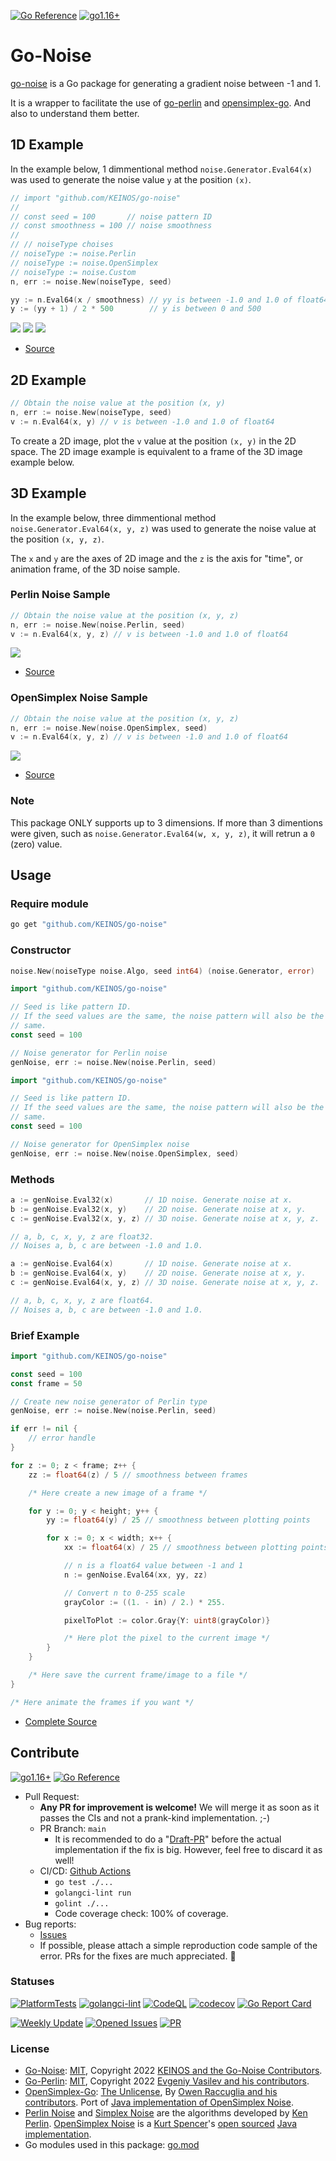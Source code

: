 [![Go Reference](https://pkg.go.dev/badge/github.com/KEINOS/go-noise.svg)](https://pkg.go.dev/github.com/KEINOS/go-noise/ "View document")
[![go1.16+](https://github.com/KEINOS/go-noise/actions/workflows/go-versions.yml/badge.svg)](https://github.com/KEINOS/go-noise/actions/workflows/go-versions.yml)

# Go-Noise

[go-noise](https://github.com/KEINOS/go-noise) is a Go package for generating a gradient noise between -1 and 1.

It is a wrapper to facilitate the use of [go-perlin](https://github.com/aquilax/go-perlin) and [opensimplex-go](https://github.com/ojrac/opensimplex-go). And also to understand them better.

## 1D Example

In the example below, 1 dimmentional method `noise.Generator.Eval64(x)` was used to generate the noise value `y` at the position `(x)`.

```go
// import "github.com/KEINOS/go-noise"
//
// const seed = 100       // noise pattern ID
// const smoothness = 100 // noise smoothness
//
// // noiseType choises
// noiseType := noise.Perlin
// noiseType := noise.OpenSimplex
// noiseType := noise.Custom
n, err := noise.New(noiseType, seed)

yy := n.Eval64(x / smoothness) // yy is between -1.0 and 1.0 of float64
y := (yy + 1) / 2 * 500        // y is between 0 and 500
```

![](./_example/2d/2d_perlin.png)
![](./_example/2d/2d_opensimplex.png)
![](./_example/2d/2d_pseudorandom.png)

- [Source](./_example/2d)

## 2D Example

```go
// Obtain the noise value at the position (x, y)
n, err := noise.New(noiseType, seed)
v := n.Eval64(x, y) // v is between -1.0 and 1.0 of float64
```

To create a 2D image, plot the `v` value at the position `(x, y)` in the 2D space. The 2D image example is equivalent to a frame of the 3D image example below.

## 3D Example

In the example below, three dimmentional method `noise.Generator.Eval64(x, y, z)` was used to generate the noise value at the position `(x, y, z)`.

The `x` and `y` are the axes of 2D image and the `z` is the axis for "time", or animation frame, of the 3D noise sample.

### Perlin Noise Sample

```go
// Obtain the noise value at the position (x, y, z)
n, err := noise.New(noise.Perlin, seed)
v := n.Eval64(x, y, z) // v is between -1.0 and 1.0 of float64
```

![](./_example/3d/animation_perlin.gif)

- [Source](./_example/3d)

### OpenSimplex Noise Sample

```go
// Obtain the noise value at the position (x, y, z)
n, err := noise.New(noise.OpenSimplex, seed)
v := n.Eval64(x, y, z) // v is between -1.0 and 1.0 of float64
```

![](./_example/3d/animation_opensimplex.gif)

- [Source](./_example/3d)

### Note

This package ONLY supports up to 3 dimensions. If more than 3 dimentions were given, such as `noise.Generator.Eval64(w, x, y, z)`, it will retrun a `0` (zero) value.

## Usage

### Require module

```bash
go get "github.com/KEINOS/go-noise"
```

### Constructor

```go
noise.New(noiseType noise.Algo, seed int64) (noise.Generator, error)
```

```go
import "github.com/KEINOS/go-noise"

// Seed is like pattern ID.
// If the seed values are the same, the noise pattern will also be the
// same.
const seed = 100

// Noise generator for Perlin noise
genNoise, err := noise.New(noise.Perlin, seed)
```
```go
import "github.com/KEINOS/go-noise"

// Seed is like pattern ID.
// If the seed values are the same, the noise pattern will also be the
// same.
const seed = 100

// Noise generator for OpenSimplex noise
genNoise, err := noise.New(noise.OpenSimplex, seed)
```

### Methods

```go
a := genNoise.Eval32(x)       // 1D noise. Generate noise at x.
b := genNoise.Eval32(x, y)    // 2D noise. Generate noise at x, y.
c := genNoise.Eval32(x, y, z) // 3D noise. Generate noise at x, y, z.

// a, b, c, x, y, z are float32.
// Noises a, b, c are between -1.0 and 1.0.
```
```go
a := genNoise.Eval64(x)       // 1D noise. Generate noise at x.
b := genNoise.Eval64(x, y)    // 2D noise. Generate noise at x, y.
c := genNoise.Eval64(x, y, z) // 3D noise. Generate noise at x, y, z.

// a, b, c, x, y, z are float64.
// Noises a, b, c are between -1.0 and 1.0.
```

### Brief Example

```go
import "github.com/KEINOS/go-noise"

const seed = 100
const frame = 50

// Create new noise generator of Perlin type
genNoise, err := noise.New(noise.Perlin, seed)

if err != nil {
    // error handle
}

for z := 0; z < frame; z++ {
    zz := float64(z) / 5 // smoothness between frames

    /* Here create a new image of a frame */

    for y := 0; y < height; y++ {
        yy := float64(y) / 25 // smoothness between plotting points

        for x := 0; x < width; x++ {
            xx := float64(x) / 25 // smoothness between plotting points

            // n is a float64 value between -1 and 1
            n := genNoise.Eval64(xx, yy, zz)

            // Convert n to 0-255 scale
            grayColor := ((1. - in) / 2.) * 255.

            pixelToPlot := color.Gray{Y: uint8(grayColor)}

            /* Here plot the pixel to the current image */
        }
    }

    /* Here save the current frame/image to a file */
}

/* Here animate the frames if you want */
```

- [Complete Source](./_example/3d)

## Contribute

[![go1.16+](https://github.com/KEINOS/go-noise/actions/workflows/go-versions.yml/badge.svg)](https://github.com/KEINOS/go-noise/actions/workflows/go-versions.yml)
[![Go Reference](https://pkg.go.dev/badge/github.com/KEINOS/go-noise.svg)](https://pkg.go.dev/github.com/KEINOS/go-noise/ "View document")

- Pull Request:
    - **Any PR for improvement is welcome!** We will merge it as soon as it passes the CIs and not a prank-kind implementation. ;-)
    - PR Branch: `main`
        - It is recommended to do a "[Draft-PR](https://github.blog/2019-02-14-introducing-draft-pull-requests/)" before the actual implementation if the fix is big. However, feel free to discard it as well!
    - CI/CD: [Github Actions](./.github/workflows)
        - `go test ./...`
        - `golangci-lint run`
        - `golint ./...`
        - Code coverage check: 100% of coverage.
- Bug reports:
    - [Issues](https://github.com/KEINOS/go-noise/issues)
    - If possible, please attach a simple reproduction code sample of the error. PRs for the fixes are much appreciated. 🙏

### Statuses

[![PlatformTests](https://github.com/KEINOS/go-noise/actions/workflows/platform-test.yml/badge.svg)](https://github.com/KEINOS/go-noise/actions/workflows/platform-test.yml)
[![golangci-lint](https://github.com/KEINOS/go-noise/actions/workflows/golangci-lint.yml/badge.svg)](https://github.com/KEINOS/go-noise/actions/workflows/golangci-lint.yml)
[![CodeQL](https://github.com/KEINOS/go-noise/actions/workflows/codeQL-analysis.yml/badge.svg)](https://github.com/KEINOS/go-noise/actions/workflows/codeQL-analysis.yml)
[![codecov](https://codecov.io/gh/KEINOS/go-noise/branch/main/graph/badge.svg?token=cFoXdcwtaj)](https://codecov.io/gh/KEINOS/go-noise)
[![Go Report Card](https://goreportcard.com/badge/github.com/KEINOS/go-noise)](https://goreportcard.com/report/github.com/KEINOS/go-noise)

[![Weekly Update](https://github.com/KEINOS/go-noise/actions/workflows/weekly-update.yml/badge.svg)](https://github.com/KEINOS/go-noise/actions/workflows/weekly-update.yml)
[![Opened Issues](https://img.shields.io/github/issues/KEINOS/go-noise?color=lightblue&logo=github)](https://github.com/KEINOS/go-noise/issues "opened issues")
[![PR](https://img.shields.io/github/issues-pr/KEINOS/go-noise?color=lightblue&logo=github)](https://github.com/KEINOS/go-noise/pulls "Pull Requests")

### License

- [Go-Noise](https://github.com/KEINOS/go-noise): [MIT](https://github.com/KEINOS/go-noise/blob/main/LICENSE), Copyright 2022 [KEINOS and the Go-Noise Contributors](https://github.com/KEINOS/go-noise/graphs/contributors).
- [Go-Perlin](https://github.com/aquilax/go-perlin): [MIT](https://github.com/aquilax/go-perlin/blob/master/LICENSE), Copyright 2022 [Evgeniy Vasilev and his contributors](https://github.com/aquilax/go-perlin/graphs/contributors).
- [OpenSimplex-Go](https://github.com/ojrac/opensimplex-go): [The Unlicense](https://github.com/ojrac/opensimplex-go/blob/main/LICENSE), By [Owen Raccuglia and his contributors](https://github.com/ojrac/opensimplex-go/graphs/contributors). Port of [Java implementation of OpenSimplex Noise](https://gist.github.com/KdotJPG/b1270127455a94ac5d19).
- [Perlin Noise](https://en.wikipedia.org/wiki/Perlin_noise) and [Simplex Noise](https://en.wikipedia.org/wiki/Simplex_noise) are the algorithms developed by [Ken Perlin](https://en.wikipedia.org/wiki/Ken_Perlin). [OpenSimplex Noise](https://en.wikipedia.org/wiki/OpenSimplex_noise) is a [Kurt Spencer](https://github.com/KdotJPG/)'s [open sourced](https://gist.github.com/KdotJPG/b1270127455a94ac5d19#file-unlicense) [Java implementation](https://uniblock.tumblr.com/post/97868843242/noise).
- Go modules used in this package: [go.mod](https://github.com/KEINOS/go-noise/blob/main/go.mod)